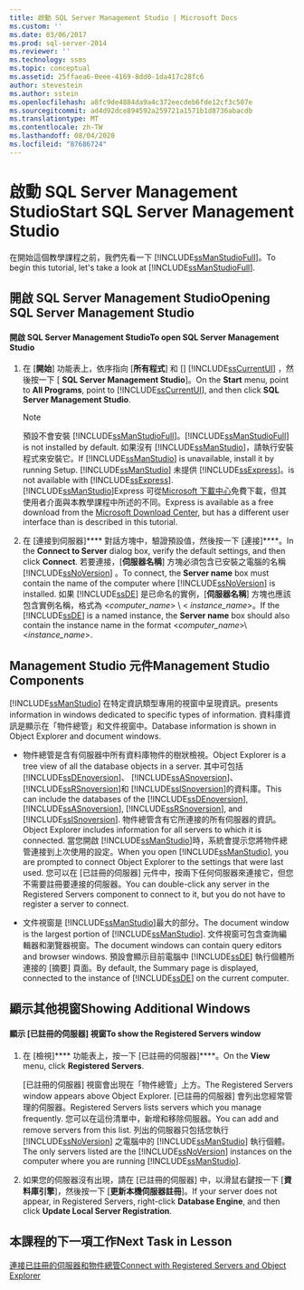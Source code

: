 ```yaml
---
title: 啟動 SQL Server Management Studio | Microsoft Docs
ms.custom: ''
ms.date: 03/06/2017
ms.prod: sql-server-2014
ms.reviewer: ''
ms.technology: ssms
ms.topic: conceptual
ms.assetid: 25ffaea6-0eee-4169-8dd0-1da417c28fc6
author: stevestein
ms.author: sstein
ms.openlocfilehash: a8fc9de4884da9a4c372eecdeb6fde12cf3c507e
ms.sourcegitcommit: ad4d92dce894592a259721a1571b1d8736abacdb
ms.translationtype: MT
ms.contentlocale: zh-TW
ms.lasthandoff: 08/04/2020
ms.locfileid: "87686724"
---
```

# <a name="start-sql-server-management-studio"></a><span data-ttu-id="4fb47-102">啟動 SQL Server Management Studio</span><span class="sxs-lookup"><span data-stu-id="4fb47-102">Start SQL Server Management Studio</span></span>
  <span data-ttu-id="4fb47-103">在開始這個教學課程之前，我們先看一下 [!INCLUDE[ssManStudioFull](../../includes/ssmanstudiofull-md.md)]。</span><span class="sxs-lookup"><span data-stu-id="4fb47-103">To begin this tutorial, let's take a look at [!INCLUDE[ssManStudioFull](../../includes/ssmanstudiofull-md.md)].</span></span>  
  
## <a name="opening-sql-server-management-studio"></a><span data-ttu-id="4fb47-104">開啟 SQL Server Management Studio</span><span class="sxs-lookup"><span data-stu-id="4fb47-104">Opening SQL Server Management Studio</span></span>  
  
#### <a name="to-open-sql-server-management-studio"></a><span data-ttu-id="4fb47-105">開啟 SQL Server Management Studio</span><span class="sxs-lookup"><span data-stu-id="4fb47-105">To open SQL Server Management Studio</span></span>  
  
1.  <span data-ttu-id="4fb47-106">在 [**開始**] 功能表上，依序指向 [**所有程式**] 和 [] [!INCLUDE[ssCurrentUI](../../includes/sscurrentui-md.md)] ，然後按一下 [ **SQL Server Management Studio**]。</span><span class="sxs-lookup"><span data-stu-id="4fb47-106">On the **Start** menu, point to **All Programs**, point to [!INCLUDE[ssCurrentUI](../../includes/sscurrentui-md.md)], and then click **SQL Server Management Studio**.</span></span>  
  
    > [!NOTE]  
    >  <span data-ttu-id="4fb47-107">預設不會安裝 [!INCLUDE[ssManStudioFull](../../includes/ssmanstudiofull-md.md)]。</span><span class="sxs-lookup"><span data-stu-id="4fb47-107">[!INCLUDE[ssManStudioFull](../../includes/ssmanstudiofull-md.md)] is not installed by default.</span></span> <span data-ttu-id="4fb47-108">如果沒有 [!INCLUDE[ssManStudio](../../includes/ssmanstudio-md.md)]，請執行安裝程式來安裝它。</span><span class="sxs-lookup"><span data-stu-id="4fb47-108">If [!INCLUDE[ssManStudio](../../includes/ssmanstudio-md.md)] is unavailable, install it by running Setup.</span></span> [!INCLUDE[ssManStudio](../../includes/ssmanstudio-md.md)] <span data-ttu-id="4fb47-109">未提供 [!INCLUDE[ssExpress](../../includes/ssexpress-md.md)]。</span><span class="sxs-lookup"><span data-stu-id="4fb47-109">is not available with [!INCLUDE[ssExpress](../../includes/ssexpress-md.md)].</span></span> [!INCLUDE[ssManStudio](../../includes/ssmanstudio-md.md)]<span data-ttu-id="4fb47-110">Express 可從[Microsoft 下載中心](https://www.microsoft.com/download/details.aspx?id=14630)免費下載，但其使用者介面與本教學課程中所述的不同。</span><span class="sxs-lookup"><span data-stu-id="4fb47-110">Express is available as a free download from the [Microsoft Download Center](https://www.microsoft.com/download/details.aspx?id=14630), but has a different user interface than is described in this tutorial.</span></span>  
  
2.  <span data-ttu-id="4fb47-111">在 [連接到伺服器]\*\*\*\* 對話方塊中，驗證預設值，然後按一下 [連接]\*\*\*\*。</span><span class="sxs-lookup"><span data-stu-id="4fb47-111">In the **Connect to Server** dialog box, verify the default settings, and then click **Connect**.</span></span> <span data-ttu-id="4fb47-112">若要連接，[**伺服器名稱**] 方塊必須包含已安裝之電腦的名稱 [!INCLUDE[ssNoVersion](../../includes/ssnoversion-md.md)] 。</span><span class="sxs-lookup"><span data-stu-id="4fb47-112">To connect, the **Server name** box must contain the name of the computer where [!INCLUDE[ssNoVersion](../../includes/ssnoversion-md.md)] is installed.</span></span> <span data-ttu-id="4fb47-113">如果 [!INCLUDE[ssDE](../../includes/ssde-md.md)] 是已命名的實例，[**伺服器名稱**] 方塊也應該包含實例名稱，格式為 \<*computer_name*> \\ < *instance_name*>。</span><span class="sxs-lookup"><span data-stu-id="4fb47-113">If the [!INCLUDE[ssDE](../../includes/ssde-md.md)] is a named instance, the **Server name** box should also contain the instance name in the format \<*computer_name*>\\<*instance_name*>.</span></span>  
  
## <a name="management-studio-components"></a><span data-ttu-id="4fb47-114">Management Studio 元件</span><span class="sxs-lookup"><span data-stu-id="4fb47-114">Management Studio Components</span></span>  
 [!INCLUDE[ssManStudio](../../includes/ssmanstudio-md.md)] <span data-ttu-id="4fb47-115">在特定資訊類型專用的視窗中呈現資訊。</span><span class="sxs-lookup"><span data-stu-id="4fb47-115">presents information in windows dedicated to specific types of information.</span></span> <span data-ttu-id="4fb47-116">資料庫資訊是顯示在「物件總管」和文件視窗中。</span><span class="sxs-lookup"><span data-stu-id="4fb47-116">Database information is shown in Object Explorer and document windows.</span></span>  
  
-   <span data-ttu-id="4fb47-117">物件總管是含有伺服器中所有資料庫物件的樹狀檢視。</span><span class="sxs-lookup"><span data-stu-id="4fb47-117">Object Explorer is a tree view of all the database objects in a server.</span></span> <span data-ttu-id="4fb47-118">其中可包括 [!INCLUDE[ssDEnoversion](../../includes/ssdenoversion-md.md)]、 [!INCLUDE[ssASnoversion](../../includes/ssasnoversion-md.md)]、 [!INCLUDE[ssRSnoversion](../../includes/ssrsnoversion-md.md)]和 [!INCLUDE[ssISnoversion](../../includes/ssisnoversion-md.md)]的資料庫。</span><span class="sxs-lookup"><span data-stu-id="4fb47-118">This can include the databases of the [!INCLUDE[ssDEnoversion](../../includes/ssdenoversion-md.md)], [!INCLUDE[ssASnoversion](../../includes/ssasnoversion-md.md)], [!INCLUDE[ssRSnoversion](../../includes/ssrsnoversion-md.md)], and [!INCLUDE[ssISnoversion](../../includes/ssisnoversion-md.md)].</span></span> <span data-ttu-id="4fb47-119">物件總管含有它所連接的所有伺服器的資訊。</span><span class="sxs-lookup"><span data-stu-id="4fb47-119">Object Explorer includes information for all servers to which it is connected.</span></span> <span data-ttu-id="4fb47-120">當您開啟 [!INCLUDE[ssManStudio](../../includes/ssmanstudio-md.md)]時，系統會提示您將物件總管連接到上次使用的設定。</span><span class="sxs-lookup"><span data-stu-id="4fb47-120">When you open [!INCLUDE[ssManStudio](../../includes/ssmanstudio-md.md)], you are prompted to connect Object Explorer to the settings that were last used.</span></span> <span data-ttu-id="4fb47-121">您可以在 [已註冊的伺服器] 元件中，按兩下任何伺服器來連接它，但您不需要註冊要連接的伺服器。</span><span class="sxs-lookup"><span data-stu-id="4fb47-121">You can double-click any server in the Registered Servers component to connect to it, but you do not have to register a server to connect.</span></span>  
  
-   <span data-ttu-id="4fb47-122">文件視窗是 [!INCLUDE[ssManStudio](../../includes/ssmanstudio-md.md)]最大的部分。</span><span class="sxs-lookup"><span data-stu-id="4fb47-122">The document window is the largest portion of [!INCLUDE[ssManStudio](../../includes/ssmanstudio-md.md)].</span></span> <span data-ttu-id="4fb47-123">文件視窗可包含查詢編輯器和瀏覽器視窗。</span><span class="sxs-lookup"><span data-stu-id="4fb47-123">The document windows can contain query editors and browser windows.</span></span> <span data-ttu-id="4fb47-124">預設會顯示目前電腦中 [!INCLUDE[ssDE](../../includes/ssde-md.md)] 執行個體所連接的 [摘要] 頁面。</span><span class="sxs-lookup"><span data-stu-id="4fb47-124">By default, the Summary page is displayed, connected to the instance of [!INCLUDE[ssDE](../../includes/ssde-md.md)] on the current computer.</span></span>  
  
## <a name="showing-additional-windows"></a><span data-ttu-id="4fb47-125">顯示其他視窗</span><span class="sxs-lookup"><span data-stu-id="4fb47-125">Showing Additional Windows</span></span>  
  
#### <a name="to-show-the-registered-servers-window"></a><span data-ttu-id="4fb47-126">顯示 [已註冊的伺服器] 視窗</span><span class="sxs-lookup"><span data-stu-id="4fb47-126">To show the Registered Servers window</span></span>  
  
1.  <span data-ttu-id="4fb47-127">在 [檢視]\*\*\*\* 功能表上，按一下 [已註冊的伺服器]\*\*\*\*。</span><span class="sxs-lookup"><span data-stu-id="4fb47-127">On the **View** menu, click **Registered Servers**.</span></span>  
  
     <span data-ttu-id="4fb47-128">[已註冊的伺服器] 視窗會出現在「物件總管」上方。</span><span class="sxs-lookup"><span data-stu-id="4fb47-128">The Registered Servers window appears above Object Explorer.</span></span> <span data-ttu-id="4fb47-129">[已註冊的伺服器] 會列出您經常管理的伺服器。</span><span class="sxs-lookup"><span data-stu-id="4fb47-129">Registered Servers lists servers which you manage frequently.</span></span> <span data-ttu-id="4fb47-130">您可以在這份清單中，新增和移除伺服器。</span><span class="sxs-lookup"><span data-stu-id="4fb47-130">You can add and remove servers from this list.</span></span> <span data-ttu-id="4fb47-131">列出的伺服器只包括您執行 [!INCLUDE[ssNoVersion](../../includes/ssnoversion-md.md)] 之電腦中的 [!INCLUDE[ssManStudio](../../includes/ssmanstudio-md.md)] 執行個體。</span><span class="sxs-lookup"><span data-stu-id="4fb47-131">The only servers listed are the [!INCLUDE[ssNoVersion](../../includes/ssnoversion-md.md)] instances on the computer where you are running [!INCLUDE[ssManStudio](../../includes/ssmanstudio-md.md)].</span></span>  
  
2.  <span data-ttu-id="4fb47-132">如果您的伺服器沒有出現，請在 [已註冊的伺服器] 中，以滑鼠右鍵按一下 [**資料庫引擎**]，然後按一下 [**更新本機伺服器註冊**]。</span><span class="sxs-lookup"><span data-stu-id="4fb47-132">If your server does not appear, in Registered Servers, right-click **Database Engine**, and then click **Update Local Server Registration**.</span></span>  
  
## <a name="next-task-in-lesson"></a><span data-ttu-id="4fb47-133">本課程的下一項工作</span><span class="sxs-lookup"><span data-stu-id="4fb47-133">Next Task in Lesson</span></span>  
 [<span data-ttu-id="4fb47-134">連接已註冊的伺服器和物件總管</span><span class="sxs-lookup"><span data-stu-id="4fb47-134">Connect with Registered Servers and Object Explorer</span></span>](../object/object-explorer.md)  
  
  
